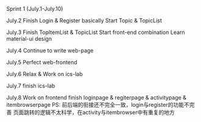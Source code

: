 Sprint 1 (July.1-July.10)

  July.2
    Finish Login & Register basically
    Start Topic & TopicList 
  
  July.3
    Finish TopItemList & TopicList
    Start front-end combination 
    Learn material-ui design   
    
  July.4
    Continue to write web-page 
    
  July.5
    Perfect web-frontend
    
  July.6
    Relax & Work on ics-lab
    
  July.7
    finish ics-lab
    
  July.8
    Work on frontend
    finish loginpage & regiterpage & activitypage & itembrowserpage
    PS:
    前后端的衔接还不完全一致，login与register的功能不完善
    页面跳转的逻辑不太科学，在activity与itembrowser中有重复的地方
  


